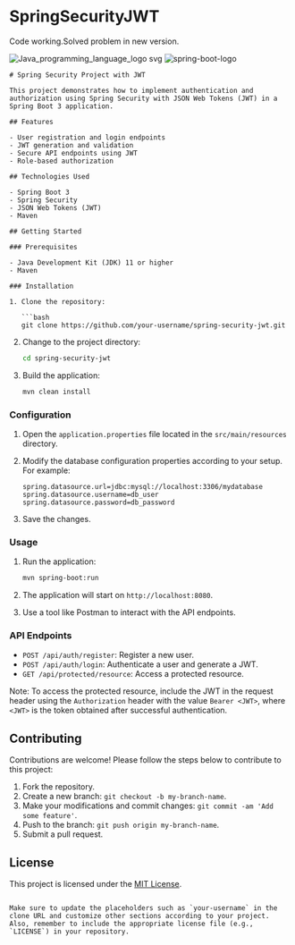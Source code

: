# SpringSecurityJWT

Code working.Solved problem in new version.

![Java_programming_language_logo svg](https://user-images.githubusercontent.com/29164777/226428545-6b06f2e2-99e3-40d9-a6d1-090e2ee94a70.png)
![spring-boot-logo](https://user-images.githubusercontent.com/29164777/226428408-b959b38d-1dc5-4bf7-b5ea-9e7c2932de2e.png)


```
# Spring Security Project with JWT

This project demonstrates how to implement authentication and authorization using Spring Security with JSON Web Tokens (JWT) in a Spring Boot 3 application.

## Features

- User registration and login endpoints
- JWT generation and validation
- Secure API endpoints using JWT
- Role-based authorization

## Technologies Used

- Spring Boot 3
- Spring Security
- JSON Web Tokens (JWT)
- Maven

## Getting Started

### Prerequisites

- Java Development Kit (JDK) 11 or higher
- Maven

### Installation

1. Clone the repository:

   ```bash
   git clone https://github.com/your-username/spring-security-jwt.git
   ```

2. Change to the project directory:

   ```bash
   cd spring-security-jwt
   ```

3. Build the application:

   ```bash
   mvn clean install
   ```

### Configuration

1. Open the `application.properties` file located in the `src/main/resources` directory.

2. Modify the database configuration properties according to your setup. For example:

   ```
   spring.datasource.url=jdbc:mysql://localhost:3306/mydatabase
   spring.datasource.username=db_user
   spring.datasource.password=db_password
   ```

3. Save the changes.

### Usage

1. Run the application:

   ```bash
   mvn spring-boot:run
   ```

2. The application will start on `http://localhost:8080`.

3. Use a tool like Postman to interact with the API endpoints.

### API Endpoints

- `POST /api/auth/register`: Register a new user.
- `POST /api/auth/login`: Authenticate a user and generate a JWT.
- `GET /api/protected/resource`: Access a protected resource.

Note: To access the protected resource, include the JWT in the request header using the `Authorization` header with the value `Bearer <JWT>`, where `<JWT>` is the token obtained after successful authentication.

## Contributing

Contributions are welcome! Please follow the steps below to contribute to this project:

1. Fork the repository.
2. Create a new branch: `git checkout -b my-branch-name`.
3. Make your modifications and commit changes: `git commit -am 'Add some feature'`.
4. Push to the branch: `git push origin my-branch-name`.
5. Submit a pull request.

## License

This project is licensed under the [MIT License](LICENSE).
```

Make sure to update the placeholders such as `your-username` in the clone URL and customize other sections according to your project. Also, remember to include the appropriate license file (e.g., `LICENSE`) in your repository.
